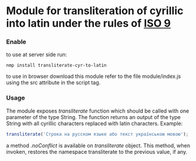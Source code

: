 # Module for transliteration of cyrillic into latin under the rules of [ISO 9](https://en.wikipedia.org/wiki/ISO_9)

### Enable
to use at server side run:
```
nmp install transliterate-cyr-to-latin
```

to use in browser download this module refer to the file module/index.js using the src attribute in the script tag.


### Usage
The module exposes *transliterate* function which should be called with one parameter of the type String. The function returns an output of the type String with all cyrillic characters replaced
with latin characters. Example:

```javascript
transliterate('Строка на русском языке або текст українською мовою');
```

a method *.noConflict* is available on *transliterate* object. This method, when invoken, restores the namespace transliterate to the previous value, if any.
